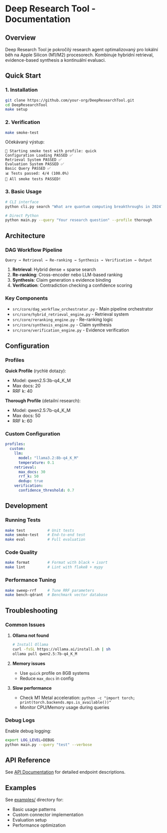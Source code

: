 # Deep Research Tool - Documentation

## Overview

Deep Research Tool je pokročilý research agent optimalizovaný pro lokální běh na Apple Silicon (M1/M2) procesorech. Kombinuje hybridní retrieval, evidence-based synthesis a kontinuální evaluaci.

## Quick Start

### 1. Installation

```bash
git clone https://github.com/your-org/DeepResearchTool.git
cd DeepResearchTool
make setup
```

### 2. Verification

```bash
make smoke-test
```

Očekávaný výstup:
```
🚀 Starting smoke test with profile: quick
Configuration Loading PASSED ✅
Retrieval System PASSED ✅  
Evaluation System PASSED ✅
Basic Query PASSED ✅
📊 Tests passed: 4/4 (100.0%)
🎉 All smoke tests PASSED!
```

### 3. Basic Usage

```bash
# CLI interface
python cli.py search "What are quantum computing breakthroughs in 2024?"

# Direct Python
python main.py --query "Your research question" --profile thorough
```

## Architecture

### DAG Workflow Pipeline

```
Query → Retrieval → Re-ranking → Synthesis → Verification → Output
```

1. **Retrieval**: Hybrid dense + sparse search
2. **Re-ranking**: Cross-encoder nebo LLM-based ranking  
3. **Synthesis**: Claim generation s evidence binding
4. **Verification**: Contradiction checking a confidence scoring

### Key Components

- `src/core/dag_workflow_orchestrator.py` - Main pipeline orchestrator
- `src/core/hybrid_retrieval_engine.py` - Retrieval system
- `src/core/reranking_engine.py` - Re-ranking logic
- `src/core/synthesis_engine.py` - Claim synthesis
- `src/core/verification_engine.py` - Evidence verification

## Configuration

### Profiles

**Quick Profile** (rychlé dotazy):
- Model: qwen2.5:3b-q4_K_M
- Max docs: 20
- RRF k: 40

**Thorough Profile** (detailní research):
- Model: qwen2.5:7b-q4_K_M  
- Max docs: 50
- RRF k: 60

### Custom Configuration

```yaml
profiles:
  custom:
    llm:
      model: "llama3.2:8b-q4_K_M"
      temperature: 0.1
    retrieval:
      max_docs: 30
      rrf_k: 50
      dedup: true
    verification:
      confidence_threshold: 0.7
```

## Development

### Running Tests

```bash
make test          # Unit tests
make smoke-test    # End-to-end test
make eval          # Full evaluation
```

### Code Quality

```bash
make format        # Format with black + isort
make lint          # Lint with flake8 + mypy
```

### Performance Tuning

```bash
make sweep-rrf     # Tune RRF parameters
make bench-qdrant  # Benchmark vector database
```

## Troubleshooting

### Common Issues

1. **Ollama not found**
   ```bash
   # Install Ollama
   curl -fsSL https://ollama.ai/install.sh | sh
   ollama pull qwen2.5:7b-q4_K_M
   ```

2. **Memory issues**
   - Use `quick` profile on 8GB systems
   - Reduce `max_docs` in config

3. **Slow performance**
   - Check M1 Metal acceleration: `python -c "import torch; print(torch.backends.mps.is_available())"`
   - Monitor CPU/Memory usage during queries

### Debug Logs

Enable debug logging:
```bash
export LOG_LEVEL=DEBUG
python main.py --query "test" --verbose
```

## API Reference

See [API Documentation](api.md) for detailed endpoint descriptions.

## Examples

See [examples/](../examples/) directory for:
- Basic usage patterns
- Custom connector implementation
- Evaluation setup
- Performance optimization
